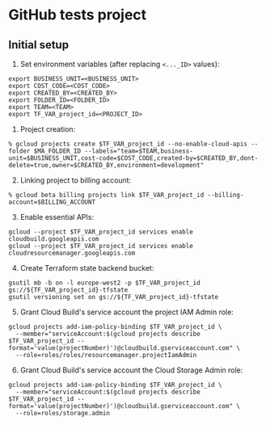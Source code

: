 GitHub tests project
====================

Initial setup
-------------

1. Set environment variables (after replacing `<..._ID>` values):

```shell script
export BUSINESS_UNIT=<BUSINESS_UNIT>
export COST_CODE=<COST_CODE>
export CREATED_BY=<CREATED_BY>
export FOLDER_ID=<FOLDER_ID>
export TEAM=<TEAM>
export TF_VAR_project_id=<PROJECT_ID>
```
1. Project creation:

```
% gcloud projects create $TF_VAR_project_id --no-enable-cloud-apis --folder $MA_FOLDER_ID --labels="team=$TEAM,business-unit=$BUSINESS_UNIT,cost-code=$COST_CODE,created-by=$CREATED_BY,dont-delete=true,owner=$CREATED_BY,environment=development"
```

2. Linking project to billing account:

```
% gcloud beta billing projects link $TF_VAR_project_id --billing-account=$BILLING_ACCOUNT
```

3. Enable essential APIs:

```
gcloud --project $TF_VAR_project_id services enable cloudbuild.googleapis.com
gcloud --project $TF_VAR_project_id services enable cloudresourcemanager.googleapis.com
```

4. Create Terraform state backend bucket:

```
gsutil mb -b on -l europe-west2 -p $TF_VAR_project_id gs://${TF_VAR_project_id}-tfstate
gsutil versioning set on gs://${TF_VAR_project_id}-tfstate
```

5. Grant Cloud Build's service account the project IAM Admin role:

```
gcloud projects add-iam-policy-binding $TF_VAR_project_id \
  --member="serviceAccount:$(gcloud projects describe $TF_VAR_project_id --format='value(projectNumber)')@cloudbuild.gserviceaccount.com" \
  --role=roles/roles/resourcemanager.projectIamAdmin 
```

6. Grant Cloud Build's service account the Cloud Storage Admin role:

```
gcloud projects add-iam-policy-binding $TF_VAR_project_id \
  --member="serviceAccount:$(gcloud projects describe $TF_VAR_project_id --format='value(projectNumber)')@cloudbuild.gserviceaccount.com" \
  --role=roles/storage.admin
```